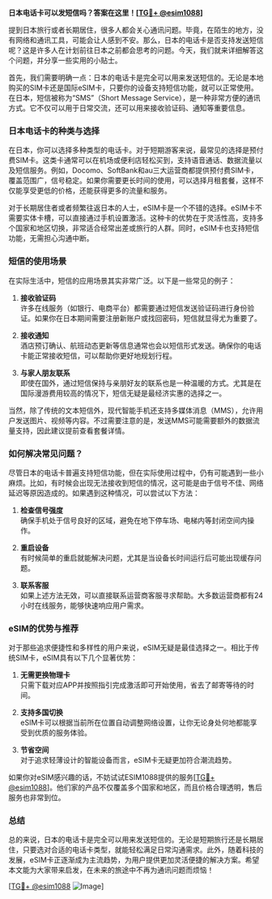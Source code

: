 **日本电话卡可以发短信吗？答案在这里！[[TG💪+ @esim1088](https://t.me/s/esim1088)]**

提到日本旅行或者长期居住，很多人都会关心通讯问题。毕竟，在陌生的地方，没有网络和通讯工具，可能会让人感到不安。那么，日本的电话卡是否支持发送短信呢？这是许多人在计划前往日本之前都会思考的问题。今天，我们就来详细解答这个问题，并分享一些实用的小贴士。

首先，我们需要明确一点：日本的电话卡是完全可以用来发送短信的。无论是本地购买的SIM卡还是国际eSIM卡，只要你的设备支持短信功能，就可以正常使用。在日本，短信被称为“SMS”（Short Message Service），是一种非常方便的通讯方式。它不仅可以用于日常交流，还可以用来接收验证码、通知等重要信息。

### 日本电话卡的种类与选择

在日本，你可以选择多种类型的电话卡。对于短期游客来说，最常见的选择是预付费SIM卡。这类卡通常可以在机场或便利店轻松买到，支持语音通话、数据流量以及短信服务。例如，Docomo、SoftBank和au三大运营商都提供预付费SIM卡，覆盖范围广，信号稳定。如果你需要更长时间的使用，可以选择月租套餐，这样不仅能享受更低的价格，还能获得更多的流量和服务。

对于长期居住者或者频繁往返日本的人士，eSIM卡是一个不错的选择。eSIM卡不需要实体卡槽，可以直接通过手机设置激活。这种卡的优势在于灵活性高，支持多个国家和地区切换，非常适合经常出差或旅行的人群。同时，eSIM卡也支持短信功能，无需担心沟通中断。

### 短信的使用场景

在实际生活中，短信的应用场景其实非常广泛。以下是一些常见的例子：

1. **接收验证码**  
   许多在线服务（如银行、电商平台）都需要通过短信发送验证码进行身份验证。如果你在日本期间需要注册新账户或找回密码，短信就显得尤为重要了。

2. **接收通知**  
   酒店预订确认、航班动态更新等信息通常也会以短信形式发送。确保你的电话卡能正常接收短信，可以帮助你更好地规划行程。

3. **与家人朋友联系**  
   即使在国外，通过短信保持与亲朋好友的联系也是一种温暖的方式。尤其是在国际漫游费用较高的情况下，短信无疑是最经济实惠的选择之一。

当然，除了传统的文本短信外，现代智能手机还支持多媒体消息（MMS），允许用户发送图片、视频等内容。不过需要注意的是，发送MMS可能需要额外的数据流量支持，因此建议提前查看套餐详情。

### 如何解决常见问题？

尽管日本的电话卡普遍支持短信功能，但在实际使用过程中，仍有可能遇到一些小麻烦。比如，有时候会出现无法接收到短信的情况，这可能是由于信号不佳、网络延迟等原因造成的。如果遇到这种情况，可以尝试以下方法：

1. **检查信号强度**  
   确保手机处于信号良好的区域，避免在地下停车场、电梯内等封闭空间内操作。

2. **重启设备**  
   有时候简单的重启就能解决问题，尤其是当设备长时间运行后可能出现缓存问题。

3. **联系客服**  
   如果上述方法无效，可以直接联系运营商客服寻求帮助。大多数运营商都有24小时在线服务，能够快速响应用户需求。

### eSIM的优势与推荐

对于那些追求便捷性和多样性的用户来说，eSIM无疑是最佳选择之一。相比于传统SIM卡，eSIM具有以下几个显著优势：

1. **无需更换物理卡**  
   只需下载对应APP并按照指引完成激活即可开始使用，省去了邮寄等待的时间。

2. **支持多国切换**  
   eSIM卡可以根据当前所在位置自动调整网络设置，让你无论身处何地都能享受到优质的服务体验。

3. **节省空间**  
   对于追求轻薄设计的智能设备而言，eSIM卡无疑更加符合潮流趋势。

如果你对eSIM感兴趣的话，不妨试试ESIM1088提供的服务[[TG💪+ @esim1088](https://t.me/s/esim1088)]。他们家的产品不仅覆盖多个国家和地区，而且价格合理透明，售后服务也非常到位。

### 总结

总的来说，日本的电话卡是完全可以用来发送短信的。无论是短期旅行还是长期居住，只要选对合适的电话卡类型，就能轻松满足日常沟通需求。此外，随着科技的发展，eSIM卡正逐渐成为主流趋势，为用户提供更加灵活便捷的解决方案。希望本文能为大家带来启发，在未来的旅途中不再为通讯问题而烦恼！

[[TG💪+ @esim1088](https://t.me/s/esim1088) ![Image](https://i.postimg.cc/4NQfJmqS/Snipaste-2025-05-13-00-14-12.png)]